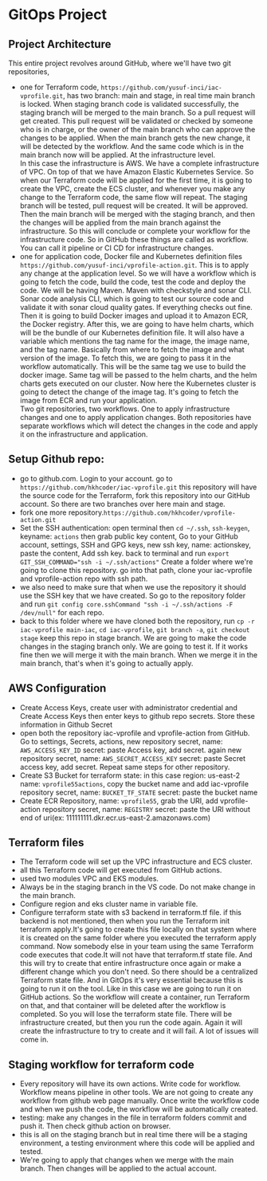 # GitOps Project

## Project Architecture  
This entire project revolves around GitHub, where we'll have two git repositories, 
- one for Terraform code, `https://github.com/yusuf-inci/iac-vprofile.git`, has two branch: main and stage, in real time main branch is locked. When staging branch code is validated successfully, the staging branch will be merged to the main branch. So a pull request will get created. This pull request will be validated or checked by someone who is in charge, or the owner of the main branch who can approve the changes to be applied. When the main branch gets the new change, it will be detected by the workflow. And the same code which is in the main branch now will be applied. At the infrastructure level.  
In this case the infrastructure is AWS. We have a complete infrastructure of VPC. On top of that we have Amazon Elastic Kubernetes Service. So when our Terraform code will be applied for the first time, it is going to create the VPC, create the ECS cluster, and whenever you make any change to the Terraform code, the same flow will repeat. The staging branch will be tested, pull request will be created. It will be approved. Then the main branch will be merged with the staging branch, and then the changes will be applied from the main branch against the infrastructure. So this will conclude or complete your workflow for the infrastructure code. So in GitHub these things are called as workflow. You can call it pipeline or CI CD for infrastructure changes.
- one for application code, Docker file and Kubernetes definition files `https://github.com/yusuf-inci/vprofile-action.git`. This is to apply any change at the application level. So we will have a workflow which is going to fetch the code, build the code, test the code and deploy the code. We will be having Maven. Maven with checkstyle and sonar CLI. Sonar code analysis CLI, which is going to test our source code and validate it with sonar cloud quality gates. If everything checks out fine. Then it is going to build Docker images and upload it to Amazon ECR, the Docker registry. After this, we are going to have helm charts, which will be the bundle of our Kubernetes definition file. It will also have a variable which mentions the tag name for the image, the image name, and the tag name. Basically from where to fetch the image and what version of the image. To fetch this, we are going to pass it in the workflow automatically. This will be the same tag we use to build the docker image. Same tag will be passed to the helm charts, and the helm charts gets executed on our cluster. Now here the Kubernetes cluster is going to detect the change of the image tag. It's going to fetch the image from ECR and run your application.  
Two git repositories, two workflows. One to apply infrastructure changes and one to apply application changes. Both repositories have separate workflows which will detect the changes in the code and apply it on the infrastructure and application.

## Setup Github repo:
- go to github.com. Login to your account. go to `https://github.com/hkhcoder/iac-vprofile.git` this repository will have the source code for the Terraform, fork this repository into our GitHub account. So there are two branches over here main and stage.
- fork one more repository.`https://github.com/hkhcoder/vprofile-action.git`
- Set the SSH authentication: open terminal then `cd ~/.ssh`, `ssh-keygen`, keyname: `actions` then grab public key content, Go to your GitHub account, settings, SSH and GPG keys, new ssh key, name: actionskey, paste the content, Add ssh key. back to terminal and run `export GIT_SSH_COMMAND="ssh -i ~/.ssh/actions"`
Create a folder where we're going to clone this repository. go into that path, clone your iac-vprofile and vprofile-action repo with ssh path. 
- we also need to make sure that when we use the repository it should use the SSH key that we have created.
So go to the repository folder and run `git config core.sshCommand "ssh -i ~/.ssh/actions -F /dev/null"` for each repo.
- back to this folder where we have cloned both the repository, run `cp -r iac-vprofile main-iac`, `cd iac-vprofile`, `git branch -a`, `git checkout stage` keep this repo in stage branch. We are going to make the code changes in the staging branch only. We are going to test it. If it works fine then we will merge it with the main branch. When we merge it in the main branch, that's when it's going to actually apply.

## AWS Configuration
- Create Access Keys, create user with administrator credential and Create Access Keys then enter keys to github repo secrets. Store these information in Github Secret
- open both the repository iac-vprofile and vprofile-action from GitHub. Go to settings, Secrets, actions, new repository secret, name: `AWS_ACCESS_KEY_ID` secret: paste Access key, add secret. again new repository secret, name: `AWS_SECRET_ACCESS_KEY` secret: paste Secret access key, add secret. Repeat same steps for other repository.
- Create S3 Bucket for terraform state: in this case region: us-east-2 name: `vprofile55actions`, copy the bucket name and add iac-vprofile repository secret, name: `BUCKET_TF_STATE` secret: paste the bucket name
- Create ECR Repository, name: `vprofile55`, grab the URI, add vprofile-action repository secret, name: `REGISTRY` secret: paste the URI without end of uri(ex: 111111111.dkr.ecr.us-east-2.amazonaws.com)

## Terraform files
- The Terraform code will set up the VPC infrastructure and ECS cluster.
- all this Terraform code will get executed from GitHub actions.
- used two modules VPC and EKS modules.
- Always be in the staging branch in the VS code. Do not make change in the main branch.
- Configure region and eks cluster name in variable file.
- Configure terraform state with s3 backend in terraform.tf file. if this backend is not mentioned, then when you run the Terraform init terraform apply.It's going to create this file locally on that system where it is created on the same folder where you executed the terraform apply command. Now somebody else in your team using the same Terraform code executes that code.It will not have that terraform.tf state file. And this will try to create that entire infrastructure once again or make a different change which you don't need. So there should be a centralized Terraform state file. And in GitOps it's very essential because this is going to run it on the tool. Like in this case we are going to run it on GitHub actions. So the workflow will create a container, run Terraform on that, and that container will be deleted after the workflow is completed. So you will lose the terraform state file. There will be infrastructure created, but then you run the code again. Again it will create the infrastructure to try to create and it will fail. A lot of issues will come in.

## Staging workflow for terraform code
- Every repository will have its own actions. Write code for workflow. Workflow means pipeline in other tools. We are not going to create any workflow from github web page manually. Once write the workflow code and when we push the code, the workflow will be automatically created.
- testing: make any changes in the file in terraform folders commit and push it. Then check github action on browser.
- this is all on the staging branch but in real time there will be a staging environment, a testing environment where this code will be applied and tested.
- We're going to apply that changes when we merge with the main branch. Then changes will be applied to the actual account.
